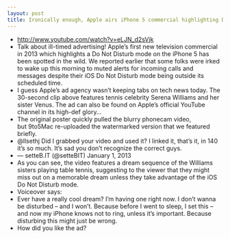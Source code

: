 ```yaml
---
layout: post
title: Ironically enough, Apple airs iPhone 5 commercial highlighting Do Not Disturb mode
---
```

* http://www.youtube.com/watch?v=eLJN_d2sVjk
* Talk about ill-timed advertising! Apple’s first new television commercial in 2013 which highlights a Do Not Disturb mode on the iPhone 5 has been spotted in the wild. We reported earlier that some folks were irked to wake up this morning to muted alerts for incoming calls and messages despite their iOS Do Not Disturb mode being outside its scheduled time.
* I guess Apple’s ad agency wasn’t keeping tabs on tech news today. The 30-second clip above features tennis celebrity Serena Williams and her sister Venus. The ad can also be found on Apple’s official YouTube channel in its high-def glory…
* The original poster quickly pulled the blurry phonecam video, but 9to5Mac re-uploaded the watermarked version that we featured briefly.
* @llsethj Did I grabbed your video and used it? I linked it, that’s it, in 140 it’s so much. It’s sad you don’t recognize the correct guys.
* — setteB.IT (@setteBIT) January 1, 2013
* As you can see, the video features a dream sequence of the Williams sisters playing table tennis, suggesting to the viewer that they might miss out on a memorable dream unless they take advantage of the iOS Do Not Disturb mode.
* Voiceover says:
* Ever have a really cool dream? I’m having one right now. I don’t wanna be disturbed – and I won’t. Because before I went to sleep, I set this – and now my iPhone knows not to ring, unless it’s important. Because disturbing this might just be wrong.
* How did you like the ad?

